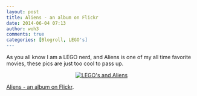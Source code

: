 ```yaml
---
layout: post
title: Aliens - an album on Flickr
date: 2014-06-04 07:13
author: woh3
comments: true
categories: [Blogroll, LEGO's]
---
```


As you all know I am a LEGO nerd, and Aliens is one of my all time favorite movies, these pics are just too cool to pass up.
<p style="text-align:center;"><a href="https://www.flickr.com/photos/76272331@N05/sets/72157634379969998/"><img src='https://woh3blog.files.wordpress.com/2014/06/9161607794_8caed9306b_q.jpg' alt='LEGO&#039;s and Aliens' /></a></p><p><a href='https://www.flickr.com/photos/76272331@N05/sets/72157634379969998/'>Aliens - an album on Flickr</a>.</p>
